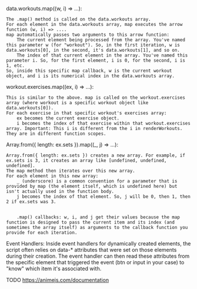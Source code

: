 data.workouts.map((w, i) => ...):

    The .map() method is called on the data.workouts array.
    For each element in the data.workouts array, map executes the arrow function (w, i) => ....
    map automatically passes two arguments to this arrow function:
        The current element being processed from the array. You've named this parameter w (for "workout"). So, in the first iteration, w is data.workouts[0], in the second, it's data.workouts[1], and so on.
        The index of that current element in the array. You've named this parameter i. So, for the first element, i is 0, for the second, i is 1, etc.
    So, inside this specific map callback, w is the current workout object, and i is its numerical index in the data.workouts array.

workout.exercises.map((ex, i) => ...):

    This is similar to the above. map is called on the workout.exercises array (where workout is a specific workout object like data.workouts[0]).
    For each exercise in that specific workout's exercises array:
        ex becomes the current exercise object.
        i becomes the index of that exercise within that workout.exercises array. Important: This i is different from the i in renderWorkouts. They are in different function scopes.

Array.from({ length: ex.sets }).map((\_, j) => ...):

    Array.from({ length: ex.sets }) creates a new array. For example, if ex.sets is 3, it creates an array like [undefined, undefined, undefined].
    The map method then iterates over this new array.
    For each element in this new array:
        _ (underscore) is a common convention for a parameter that is provided by map (the element itself, which is undefined here) but isn't actually used in the function body.
        j becomes the index of that element. So, j will be 0, then 1, then 2 if ex.sets was 3.


        .map() callbacks: w, i, and j get their values because the map function is designed to pass the current item and its index (and sometimes the array itself) as arguments to the callback function you provide for each iteration.

Event Handlers: Inside event handlers for dynamically created elements, the script often relies on data-\* attributes that were set on those elements during their creation. The event handler can then read these attributes from the specific element that triggered the event (btn or input in your case) to "know" which item it's associated with.

TODO
https://animejs.com/documentation
